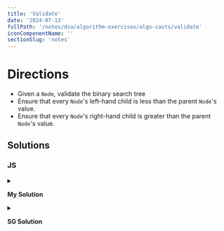 ```yaml
---
title: 'Validate'
date: '2024-07-13'
fullPath: '/notes/dsa/algorithm-exercises/algo-casts/validate'
iconComponentName: ''
sectionSlug: 'notes'
---
```


# Directions

- Given a `Node`, validate the binary search tree
- Ensure that every `Node`'s left-hand child is less than the parent `Node`'s value.
- Ensure that every `Node`'s right-hand child is greater than the parent `Node`'s value.

## Solutions

### JS

<details>

<summary>

**My Solution**

</summary>

```javascript
class Node {
    constructor(data) {
        this.data = data;
        this.left = null;
        this.right = null;
    }

    insert(data) {
        if (data < this.data && this.left) {
            this.left.insert(data);
        } else if (data < this.data) {
            this.left = new Node(data);
        } else if (data > this.data && this.right) {
            this.right.insert(data);
        } else if (data > this.data) {
            this.right = new Node(data);
        }
    }
}

function isNodeNullish(targetNode) {
    return targetNode == null;
}

function validate(node, min = null, max = null) {
    if ((min != null && node.data < min) || (max != null && node.data > max)) {
        return false;
    }

    if (!isNodeNullish((node.left || {}).data)
        && validate(node.left, (node.left || {}).data, node.data)) {
        return false;
    }

    if (!isNodeNullish((node.right || {}).data)
        && validate(node.right, node.data, (node.right || {}).data)
    ) {
        return false;
    }

    return true;
}
```

</details>

<details>

<summary>

**SG Solution**

</summary>

```javascript
class Node {
    constructor(data) {
        this.data = data;
        this.left = null;
        this.right = null;
    }

    insert(data) {
        if (data < this.data && this.left) {
            this.left.insert(data);
        } else if (data < this.data) {
            this.left = new Node(data);
        } else if (data > this.data && this.right) {
            this.right.insert(data);
        } else if (data > this.data) {
            this.right = new Node(data);
        }
    }
}

function validate(node, min = null, max = null) {
    if (max !== null && node.data > max) {
        return false;
    }

    if (min !== null && node.data < min) {
        return false;
    }

    if (node.left && !validate(node.left, min, node.data)) {
        return false;
    }

    if (node.right && !validate(node.right, node.data, max)) {
        return false;
    }

    return true;
}
```

</details>
